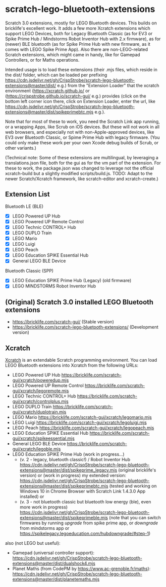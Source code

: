 # scratch-lego-bluetooth-extensions
Scratch 3.0 extensions, mostly for LEGO Bluetooth devices.
This builds on bricklife's excellent work. It adds a few more Xcratch extensions which support LEGO Devices, both for Legacy Bluetooth Classic (as for EV3 or Spike Prime Hub / Mindstorms Robot Inventor Hub with 2.x firmware), as for (newer) BLE bluetooth (as for Spike Prime Hub with new firmware, as it comes with LEGO Spike Prime App).
Also there are non-LEGO-related Scratch extensions, which might came in handy, like for Gamepad Controllers, or for Maths operations.

Intended usage is to load these extensions (their .mjs files, which reside in the dist/ folder, which can be loaded per prefixing https://cdn.jsdelivr.net/gh/CrispStrobe/scratch-lego-bluetooth-extensions@master/dist/ e.g.) from the "Extension Loader" that the xcratch environment (https://xcratch.github.io/ or (https://crispstrobe.github.io/scratch-gui/ e.g.) provides (click on the bottom left corner icon there, click on Extension Loader, enter the url, like https://cdn.jsdelivr.net/gh/CrispStrobe/scratch-lego-bluetooth-extensions@master/dist/spikeprimebtc.mjs e.g.).

Note that for most of these to work, you need the Scratch Link app running, or a wrapping Apps, like Scrub on iOS devices. But these will not work in all web browsers, and especially not with non-Apple-approved devices, like EV3 over Bluetooth Classic, or Spime Prime Hub with legacy firmware. (You could only make these work per your own Xcode debug builds of Scrub, or other variants.)

(Technical note: Some of these extensions are multilingual, by leveraging a translations.json file, both for the gui as for the vm part of the extension. For these to work, the package.json was changed to leverage not the official xcratch-build but a slightly modified scripts/build.js. TODO: Adapt to the newer Scratch/Xcratch framework, like scratch-editor and xcratch-create.)

## Extension List
Bluetooth LE (BLE)
- [x] LEGO Powered UP Hub
- [x] LEGO Powered UP Remote Control
- [x] LEGO Technic CONTROL+ Hub
- [x] LEGO DUPLO Train
- [x] LEGO Mario
- [x] LEGO Luigi
- [x] LEGO Peach
- [x] LEGO Education SPIKE Essential Hub
- [x] General LEGO BLE Device

Bluetooth Classic (SPP)
- [x] LEGO Education SPIKE Prime Hub (Legacy) (old firmware)
- [x] LEGO MINDSTORMS Robot Inventor Hub

## (Original) Scratch 3.0 installed LEGO Bluetooth extensions
- https://bricklife.com/scratch-gui/ (Stable version)
- https://bricklife.com/scratch-lego-bluetooth-extensions/ (Development version)

## Xcratch
[Xcratch](https://xcratch.github.io) is an extendable Scratch programming environment. You can load LEGO Bluetooth extensions into Xcratch from the following URLs:
- LEGO Powered UP Hub https://bricklife.com/scratch-gui/xcratch/poweredup.mjs
- LEGO Powered UP Remote Control https://bricklife.com/scratch-gui/xcratch/legoremote.mjs
- LEGO Technic CONTROL+ Hub https://bricklife.com/scratch-gui/xcratch/controlplus.mjs
- LEGO DUPLO Train https://bricklife.com/scratch-gui/xcratch/duplotrain.mjs
- LEGO Mario https://bricklife.com/scratch-gui/xcratch/legomario.mjs
- LEGO Luigi https://bricklife.com/scratch-gui/xcratch/legoluigi.mjs
- LEGO Peach https://bricklife.com/scratch-gui/xcratch/legopeach.mjs
- LEGO Education SPIKE Essential Hub https://bricklife.com/scratch-gui/xcratch/spikeessential.mjs
- General LEGO BLE Device https://bricklife.com/scratch-gui/xcratch/legoble.mjs
- LEGO Education SPIKE Prime Hub (work in progress...)
  - (v. 2 - legacy, bluetooth classic!) / Robot Inventor Hub https://cdn.jsdelivr.net/gh/CrispStrobe/scratch-lego-bluetooth-extensions@master/dist/spikeprime_legacy.mjs (original bricklife's version) or (work in progress) my extended version: https://cdn.jsdelivr.net/gh/CrispStrobe/scratch-lego-bluetooth-extensions@master/dist/spikeprimebtc.mjs (tested and working on Windows 10 in Chrome Browser with Scratch Link 1.4.3.0 App installed) or
  - (v. 3 - not bluetooth classic but bluetooth low energy (ble), even more work in progress) https://cdn.jsdelivr.net/gh/CrispStrobe/scratch-lego-bluetooth-extensions@master/dist/spikeprimeble.mjs
    (note that you can switch firmwares by running *upgrade* from spike prime app, or *downgrade* from mindstorms app or https://spikelegacy.legoeducation.com/hubdowngrade/#step-1)

also (not LEGO but useful):
- Gamepad (universal controller support): https://cdn.jsdelivr.net/gh/CrispStrobe/scratch-lego-bluetooth-extensions@master/dist/dualshock4.mjs
- Planet Maths (from CodePM by https://www.ac-grenoble.fr/maths): https://cdn.jsdelivr.net/gh/CrispStrobe/scratch-lego-bluetooth-extensions@master/dist/planetemaths.mjs
